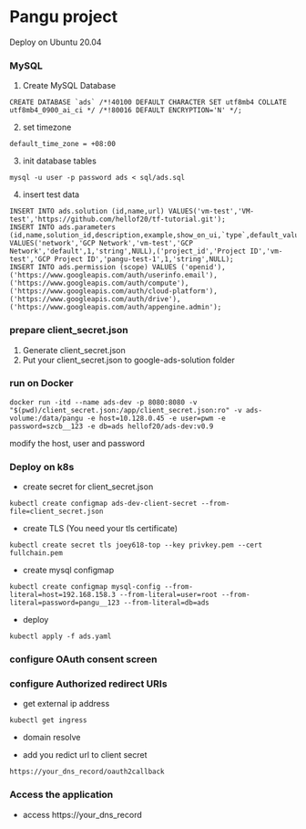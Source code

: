 # Pangu project

Deploy on Ubuntu 20.04

### MySQL
1. Create MySQL Database
```
CREATE DATABASE `ads` /*!40100 DEFAULT CHARACTER SET utf8mb4 COLLATE utf8mb4_0900_ai_ci */ /*!80016 DEFAULT ENCRYPTION='N' */;
```
2. set timezone
```
default_time_zone = +08:00
```
3. init database tables
```
mysql -u user -p password ads < sql/ads.sql
```
4. insert test data
```
INSERT INTO ads.solution (id,name,url) VALUES('vm-test','VM-test','https://github.com/hellof20/tf-tutorial.git');
INSERT INTO ads.parameters (id,name,solution_id,description,example,show_on_ui,`type`,default_value) VALUES('network','GCP Network','vm-test','GCP Network','default',1,'string',NULL),('project_id','Project ID','vm-test','GCP Project ID','pangu-test-1',1,'string',NULL);
INSERT INTO ads.permission (scope) VALUES ('openid'),('https://www.googleapis.com/auth/userinfo.email'),('https://www.googleapis.com/auth/compute'),('https://www.googleapis.com/auth/cloud-platform'),('https://www.googleapis.com/auth/drive'),('https://www.googleapis.com/auth/appengine.admin');
```


### prepare client_secret.json
1. Generate client_secret.json
2. Put your client_secret.json to google-ads-solution folder

### run on Docker
```
docker run -itd --name ads-dev -p 8080:8080 -v "$(pwd)/client_secret.json:/app/client_secret.json:ro" -v ads-volume:/data/pangu -e host=10.128.0.45 -e user=pwm -e password=szcb__123 -e db=ads hellof20/ads-dev:v0.9
```
modify the host, user and password

### Deploy on k8s
- create secret for client_secret.json
```
kubectl create configmap ads-dev-client-secret --from-file=client_secret.json
```

- create TLS (You need your tls certificate)
```
kubectl create secret tls joey618-top --key privkey.pem --cert fullchain.pem
```

- create mysql configmap
```
kubectl create configmap mysql-config --from-literal=host=192.168.158.3 --from-literal=user=root --from-literal=password=pangu__123 --from-literal=db=ads
```

- deploy
```
kubectl apply -f ads.yaml
```

### configure OAuth consent screen

### configure Authorized redirect URIs
- get external ip address
```
kubectl get ingress
```

- domain resolve

- add you redict url to client secret
```
https://your_dns_record/oauth2callback
```

### Access the application


- access
https://your_dns_record
